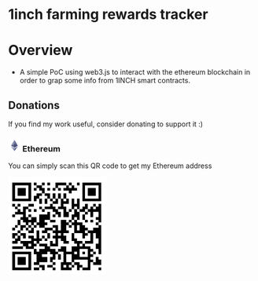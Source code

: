 # 1inch farming rewards tracker

# Overview
* A simple PoC using web3.js to interact with the ethereum blockchain in order to grap some info from 1INCH smart contracts.

## Donations
If you find my work useful, consider donating to support it :)
### <img alt="Image of Ethereum" width="25" height="25" src="https://github.com/joumenharzli/donations/blob/main/Ethereum-icon.png?raw=true"> Ethereum
You can simply scan this QR code to get my Ethereum address

<img alt="My QR Code" width="200" height="200" src="https://github.com/joumenharzli/donations/blob/main/ethereum.png?raw=true">

